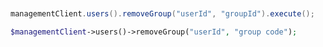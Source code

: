 ```python

```

```csharp

```

```java
managementClient.users().removeGroup("userId", "groupId").execute();
```

```php
$managementClient->users()->removeGroup("userId", "group code");
```
